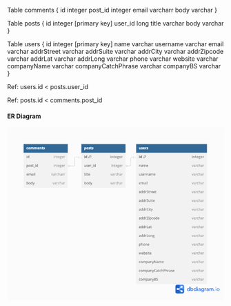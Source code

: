 Table comments {
  id integer
  post_id integer
  email varcharr
  body varchar 
}

Table posts {
  id integer [primary key]
  user_id long 
  title varchar
  body varchar
}

Table users {
  id integer [primary key]
  name varchar
  username varchar
  email varchar
  addrStreet varchar
  addrSuite varchar
  addrCity varchar
  addrZipcode varchar
  addrLat varchar
  addrLong varchar
  phone varchar
  website varchar
  companyName varchar
  companyCatchPhrase varchar
  companyBS varchar
}

Ref: users.id < posts.user_id 

Ref: posts.id < comments.post_id

#### ER Diagram
<img alt="ER Diagram" width="600" src="Tables.png" />
